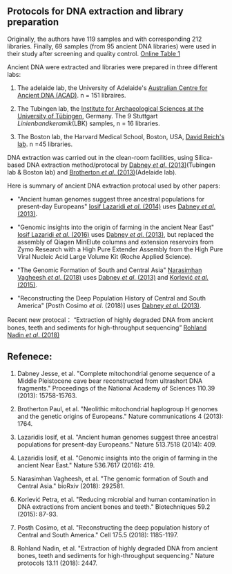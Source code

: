 ## Protocols for DNA extraction and library preparation

Originally, the authors have 119 samples and with corresponding 212 libraries. Finally, 69 samples (from 95 ancient DNA libraries) were used in their study after screening and quality control. [Online Table 1](OnlineTable1)

Ancient DNA were extracted and libraries were prepared in three different labs: 

1. The adelaide lab, the University of Adelaide's [Australian Centre for Ancient DNA (ACAD)](https://www.adelaide.edu.au/acad/about/). n = 151 libraires.

2. The Tubingen lab, the [Institute for Archaeological Sciences at the University of Tübingen](https://uni-tuebingen.de/en/faculties/faculty-of-science/departments/interfaculty-facilities/tza/tza/), Germany. The 9 Stuttgart *Linienbandkeramik*(LBK) samples, n = 16 libraries.

3. The Boston lab, the Harvard Medical School, Boston, USA, [David Reich's lab](https://reich.hms.harvard.edu/). n =45 libraries.



DNA extraction was carried out in the clean-room facilities, using Silica-based DNA extraction method/protocal by [Dabney *et al*. (2013)](https://www.pnas.org/content/110/39/15758#sec-8)(Tubingen lab & Boston lab) and [Brotherton *et al*. (2013)](https://www.nature.com/articles/ncomms2656#s1)(Adelaide lab).

Here is summary of ancient DNA extraction protocal used by other papers:

- "Ancient human genomes suggest three ancestral populations for present-day Europeans" [Iosif Lazaridi *et al*. (2014)](https://www.nature.com/articles/nature13673) uses [Dabney *et al*. (2013)](https://www.pnas.org/content/110/39/15758#sec-8).

- "Genomic insights into the origin of farming in the ancient Near East" [Iosif Lazaridi *et al*. (2016)](https://www.nature.com/articles/nature19310) uses [Dabney *et al*. (2013)](https://www.pnas.org/content/110/39/15758#sec-8), but replaced the assembly of Qiagen MinElute columns and extension reservoirs from Zymo Research with a High Pure Extender Assembly from the High Pure Viral Nucleic Acid Large Volume Kit (Roche Applied Science).

- "The Genomic Formation of South and Central Asia" [Narasimhan Vagheesh *et al*. (2018)](https://www.biorxiv.org/content/10.1101/292581v1) uses [Dabney *et al*. (2013)](https://www.pnas.org/content/110/39/15758#sec-8) and [Korlević *et al.* (2015)](https://www.ncbi.nlm.nih.gov/pubmed/26260087).

- "Reconstructing the Deep Population History of Central and South America" [Posth Cosimo  *et al*. (2018)] uses [Dabney *et al*. (2013)](https://www.pnas.org/content/110/39/15758#sec-8).


Recent new protocal： “Extraction of highly degraded DNA from ancient bones, teeth and sediments for high-throughput sequencing” [Rohland Nadin *et al*. (2018)](https://www.nature.com/articles/s41596-018-0050-5) 


## Refenece: 

1. Dabney Jesse, et al. "Complete mitochondrial genome sequence of a Middle Pleistocene cave bear reconstructed from ultrashort DNA fragments." Proceedings of the National Academy of Sciences 110.39 (2013): 15758-15763.

2. Brotherton Paul, et al. "Neolithic mitochondrial haplogroup H genomes and the genetic origins of Europeans." Nature communications 4 (2013): 1764.

3. Lazaridis Iosif, et al. "Ancient human genomes suggest three ancestral populations for present-day Europeans." Nature 513.7518 (2014): 409.

4. Lazaridis Iosif, et al. "Genomic insights into the origin of farming in the ancient Near East." Nature 536.7617 (2016): 419.

5. Narasimhan Vagheesh, et al. "The genomic formation of South and Central Asia." bioRxiv (2018): 292581.

6. Korlević Petra, et al. "Reducing microbial and human contamination in DNA extractions from ancient bones and teeth." Biotechniques 59.2 (2015): 87-93.

7. Posth Cosimo, et al. "Reconstructing the deep population history of Central and South America." Cell 175.5 (2018): 1185-1197.

8. Rohland Nadin, et al. "Extraction of highly degraded DNA from ancient bones, teeth and sediments for high-throughput sequencing." Nature protocols 13.11 (2018): 2447.
